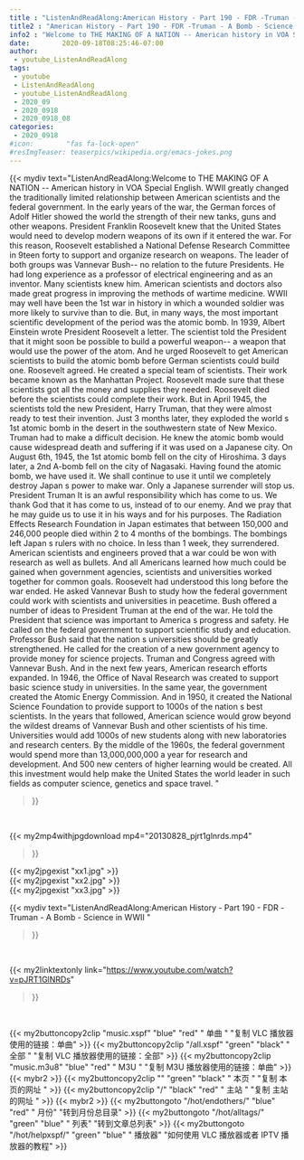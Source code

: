 ```yaml
---
title : "ListenAndReadAlong:American History - Part 190 - FDR -Truman - A Bomb - Science in WWII "
title2 : "American History - Part 190 - FDR -Truman - A Bomb - Science in WWII "
info2 : "Welcome to THE MAKING OF A NATION -- American history in VOA Special English.  WWII   greatly changed the traditionally limited relationship between American scientists and the federal government. In the early years of the war, the German forces of Adolf Hitler showed the world the strength of their new tanks, guns and other weapons. President Franklin Roosevelt knew that the United States would need to develop modern weapons of its own if it entered the war. For this reason, Roosevelt established a National Defense Research Committee in 9teen forty to support and organize research on weapons. The leader of both groups was Vannevar Bush-- no relation to the future Presidents. He had long experience as a professor of electrical engineering and as an inventor. Many scientists knew him. American scientists and doctors also made great progress in improving the methods of wartime medicine. WWII   may well have been the 1st war in history in which a wounded soldier was more likely to survive than to die. But, in many ways, the most important scientific development of the period was the atomic bomb. In 1939,   Albert Einstein wrote President Roosevelt a letter. The scientist told the President that it might soon be possible to build a powerful weapon-- a weapon that would use the power of the atom. And he urged Roosevelt to get American scientists to build the atomic bomb before German scientists could build one. Roosevelt agreed. He created a special team of scientists. Their work became known as the Manhattan Project. Roosevelt made sure that these scientists got all the money and supplies they needed. Roosevelt died before the scientists could complete their work. But in April 1945,   the scientists told the new President, Harry Truman, that they were almost ready to test their invention. Just 3 months later, they exploded the world s 1st atomic bomb in the desert in the southwestern state of New Mexico. Truman had to make a difficult decision. He knew the atomic bomb would cause widespread death and suffering if it was used on a Japanese city.  On August 6th, 1945,   the 1st atomic bomb fell on the city of Hiroshima. 3 days later, a 2nd A-bomb fell on the city of Nagasaki.  Having found the atomic bomb, we have used it.  We shall continue to use it until we completely destroy Japan s power to make war. Only a Japanese surrender will stop us.  President Truman  It is an awful responsibility which has come to us. We thank God that it has come to us, instead of to our enemy. And we pray that he may guide us to use it in his ways and for his purposes.  The Radiation Effects Research Foundation in Japan estimates that between 150,000    and  246,000    people died within 2 to 4 months of the bombings. The bombings left Japan s rulers with no choice. In less than 1 week, they surrendered. American scientists and engineers proved that a war could be won with research as well as bullets. And all Americans learned how much could be gained when government agencies, scientists and universities worked together for common goals. Roosevelt had understood this long before the war ended. He asked Vannevar Bush to study how the federal government could work with scientists and universities in peacetime. Bush offered a number of ideas to President Truman at the end of the war. He told the President that science was important to America s progress and safety. He called on the federal government to support scientific study and education. Professor Bush said that the nation s universities should be greatly strengthened. He called for the creation of a new government agency to provide money for science projects. Truman and Congress agreed with Vannevar Bush. And in the next few years, American research efforts expanded. In 1946,   the Office of Naval Research was created to support basic science study in universities. In the same year, the government created the Atomic Energy Commission. And in 1950,  it created the National Science Foundation to provide support to 1000s of the nation s best scientists. In the years that followed, American science would grow beyond the wildest dreams of Vannevar Bush and other scientists of his time. Universities would add 1000s of new students along with new laboratories and research centers. By the middle of the 1960s,   the federal government would spend more than 13,000,000,000  a year for research and development. And 500   new centers of higher learning would be created. All this investment would help make the United States the world leader in such fields as computer science, genetics and space travel. "
date:        2020-09-18T08:25:46-07:00
author:
 - youtube_ListenAndReadAlong
tags:
 - youtube
 - ListenAndReadAlong
 - youtube_ListenAndReadAlong
 - 2020_09
 - 2020_0918
 - 2020_0918_08
categories:
 - 2020_0918
#icon:        "fas fa-lock-open"
#resImgTeaser: teaserpics/wikipedia.org/emacs-jokes.png
---
```


{{< mydiv text="ListenAndReadAlong:Welcome to THE MAKING OF A NATION -- American history in VOA Special English.  WWII   greatly changed the traditionally limited relationship between American scientists and the federal government. In the early years of the war, the German forces of Adolf Hitler showed the world the strength of their new tanks, guns and other weapons. President Franklin Roosevelt knew that the United States would need to develop modern weapons of its own if it entered the war. For this reason, Roosevelt established a National Defense Research Committee in 9teen forty to support and organize research on weapons. The leader of both groups was Vannevar Bush-- no relation to the future Presidents. He had long experience as a professor of electrical engineering and as an inventor. Many scientists knew him. American scientists and doctors also made great progress in improving the methods of wartime medicine. WWII   may well have been the 1st war in history in which a wounded soldier was more likely to survive than to die. But, in many ways, the most important scientific development of the period was the atomic bomb. In 1939,   Albert Einstein wrote President Roosevelt a letter. The scientist told the President that it might soon be possible to build a powerful weapon-- a weapon that would use the power of the atom. And he urged Roosevelt to get American scientists to build the atomic bomb before German scientists could build one. Roosevelt agreed. He created a special team of scientists. Their work became known as the Manhattan Project. Roosevelt made sure that these scientists got all the money and supplies they needed. Roosevelt died before the scientists could complete their work. But in April 1945,   the scientists told the new President, Harry Truman, that they were almost ready to test their invention. Just 3 months later, they exploded the world s 1st atomic bomb in the desert in the southwestern state of New Mexico. Truman had to make a difficult decision. He knew the atomic bomb would cause widespread death and suffering if it was used on a Japanese city.  On August 6th, 1945,   the 1st atomic bomb fell on the city of Hiroshima. 3 days later, a 2nd A-bomb fell on the city of Nagasaki.  Having found the atomic bomb, we have used it.  We shall continue to use it until we completely destroy Japan s power to make war. Only a Japanese surrender will stop us.  President Truman  It is an awful responsibility which has come to us. We thank God that it has come to us, instead of to our enemy. And we pray that he may guide us to use it in his ways and for his purposes.  The Radiation Effects Research Foundation in Japan estimates that between 150,000    and  246,000    people died within 2 to 4 months of the bombings. The bombings left Japan s rulers with no choice. In less than 1 week, they surrendered. American scientists and engineers proved that a war could be won with research as well as bullets. And all Americans learned how much could be gained when government agencies, scientists and universities worked together for common goals. Roosevelt had understood this long before the war ended. He asked Vannevar Bush to study how the federal government could work with scientists and universities in peacetime. Bush offered a number of ideas to President Truman at the end of the war. He told the President that science was important to America s progress and safety. He called on the federal government to support scientific study and education. Professor Bush said that the nation s universities should be greatly strengthened. He called for the creation of a new government agency to provide money for science projects. Truman and Congress agreed with Vannevar Bush. And in the next few years, American research efforts expanded. In 1946,   the Office of Naval Research was created to support basic science study in universities. In the same year, the government created the Atomic Energy Commission. And in 1950,  it created the National Science Foundation to provide support to 1000s of the nation s best scientists. In the years that followed, American science would grow beyond the wildest dreams of Vannevar Bush and other scientists of his time. Universities would add 1000s of new students along with new laboratories and research centers. By the middle of the 1960s,   the federal government would spend more than 13,000,000,000  a year for research and development. And 500   new centers of higher learning would be created. All this investment would help make the United States the world leader in such fields as computer science, genetics and space travel. "
>}}
<br>


{{< my2mp4withjpgdownload mp4="20130828_pjrt1glnrds.mp4"
>}}

{{< my2jpgexist "xx1.jpg" >}}<br>
{{< my2jpgexist "xx2.jpg" >}}<br>
{{< my2jpgexist "xx3.jpg" >}}<br>



{{< mydiv text="ListenAndReadAlong:American History - Part 190 - FDR -Truman - A Bomb - Science in WWII "
>}}
<br>

{{< my2linktextonly link="https://www.youtube.com/watch?v=pJRT1GlNRDs"
>}}


<br>

{{< my2buttoncopy2clip "music.xspf"        "blue"   "red"    " 单曲 "  "复制 VLC 播放器使用的链接：单曲" >}} {{< my2buttoncopy2clip "/all.xspf"         "green"  "black"  " 全部 "  "复制 VLC 播放器使用的链接：全部" >}} {{< my2buttoncopy2clip "music.m3u8"        "blue"   "red"    " M3U  "    "复制 M3U 播放器使用的链接：单曲" >}} {{< mybr2 >}} {{< my2buttoncopy2clip ""                  "green"  "black"  " 本页 "    "复制 本页的网址 " >}} {{< my2buttoncopy2clip "/"                 "black"  "red"    " 主站 "    "复制 主站的网址 " >}} {{< mybr2 >}} {{< my2buttongoto      "/hot/endothers/"   "blue"   "red"    " 月份"   "转到月份总目录" >}} {{< my2buttongoto      "/hot/alltags/"     "green"  "blue"   " 列表"   "转到文章总列表" >}} {{< my2buttongoto      "/hot/helpxspf/"    "green"  "blue"   " 播放器" "如何使用 VLC 播放器或者 IPTV 播放器的教程" >}} 
